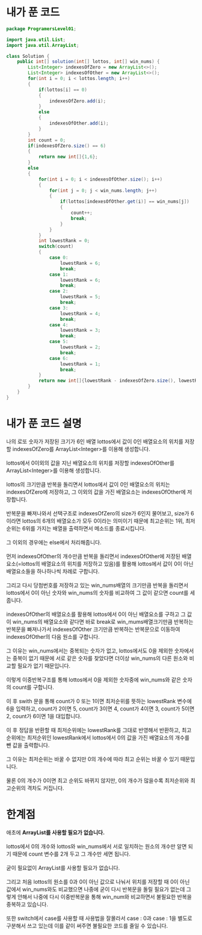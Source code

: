 # 내가 푼 코드
```java
package ProgramersLevel01;

import java.util.List;
import java.util.ArrayList;

class Solution {
    public int[] solution(int[] lottos, int[] win_nums) {
        List<Integer> indexesOfZero = new ArrayList<>();
        List<Integer> indexesOfOther = new ArrayList<>();
        for(int i = 0; i < lottos.length; i++)
        {
            if(lottos[i] == 0)
            {
                indexesOfZero.add(i);
            }
            else
            {
                indexesOfOther.add(i);
            }
        }
        int count = 0;
        if(indexesOfZero.size() == 6)
        {
            return new int[]{1,6};
        }
        else
        {
            for(int i = 0; i < indexesOfOther.size(); i++)
            {
                for(int j = 0; j < win_nums.length; j++)
                {
                    if(lottos[indexesOfOther.get(i)] == win_nums[j])
                    {
                        count++;
                        break;
                    }
                }
            }
            int lowestRank = 0;
            switch(count)
            {
                case 0:
                    lowestRank = 6;
                    break;
                case 1:
                    lowestRank = 6;
                    break;
                case 2:
                    lowestRank = 5;
                    break;
                case 3:
                    lowestRank = 4;
                    break;
                case 4:
                    lowestRank = 3;
                    break;
                case 5:
                    lowestRank = 2;
                    break;
                case 6:
                    lowestRank = 1;
                    break;
            }
            return new int[]{lowestRank - indexesOfZero.size(), lowestRank};
        }
    }
}
```

# 내가 푼 코드 설명

나의 로또 숫자가 저장된 크기가 6인 배열 lottos에서 값이 0인 배열요소의 위치를 저장할 indexesOfZero를 ArrayList\<Integer\>를 이용해 생성합니다.<br><br>
lottos에서 0이외의 값을 지닌 배열요소의 위치를 저장할 indexesOfOther를 ArrayList\<Integer\>를 이용해 생성합니다.<br><br>
lottos의 크기만큼 반복을 돌리면서 lottos에서 값이 0인 배열요소의 위치는 indexesOfZero에 저장하고, 그 이외의 값을 가진 배열요소는 indexesOfOther에 저장합니다.<br><br>
반복문을 빠져나와서 선택구조로 indexesOfZero의 size가 6인지 물어보고, size가 6이라면 lottos의 6개의 배열요소가 모두 0이라는 의미이기 때문에 최고순위는 1위, 최저순위는 6위를 가지는 배열을 출력하면서 메소드를 종료시킵니다.<br><br>
그 이외의 경우에는 else에서 처리해줍니다.<br><br>
먼저 indexesOfOther의 개수만큼 반복을 돌리면서 indexesOfOther에 저장된 배열요소(=lottos의 배열요소의 위치를 저장하고 있음)를 활용해 lottos에서 값이 0이 아닌 배열요소들을 하나하나씩 차례로 구합니다.<br><br>
그리고 다시 당첨번호를 저장하고 있는 win_nums배열의 크기만큼 반복을 돌리면서 lottos에서 0이 아닌 숫자와 win_nums의 숫자를 비교하여 그 값이 같으면 count를 세줍니다.<br><br>
indexesOfOther의 배열요소를 활용해 lottos에서 0이 아닌 배열요소를 구하고 그 값이 win_nums의 배열요소와 같다면 바로 break로 win_mums배열크기만큼 반복하는 반복문을 빠져나가서 indexesOfOther 크기만큼 반복하는 반복문으로 이동하여 indexesOfOther의 다음 원소를 구합니다.<br><br>
그 이유는 win_nums에서는 중복되는 숫자가 없고, lottos에서도 0을 제외한 숫자에서는 중복이 없기 때문에 서로 같은 숫자를 찾았다면 더이상 win_nums의 다른 원소와 비교할 필요가 없기 때문입니다.<br><br>
이렇게 이중반복구조를 통해 lottos에서 0을 제외한 숫자중에 win_nums와 같은 숫자의 count를 구합니다.<br><br>
이 후 swith 문을 통해 count가 0 또는 1이면 최저순위를 뜻하는 lowestRank 변수에 6을 입력하고, count가 2이면 5, count가 3이면 4, count가 4이면 3, count가 5이면 2, count가 6이면 1을 대입합니다.<br><br>
이 후 정답을 반환할 때 최저순위에는 lowestRank를 그대로 반영해서 반환하고, 최고순위에는 최저순위인 lowestRank에서 lottos에서 0의 값을 가진 배열요소의 개수를 뺀 값을 출력합니다.<br><br>
그 이유는 최저순위는 바꿀 수 없지만 0의 개수에 따라 최고 순위는 바꿀 수 있기 때문입니다.<br><br>
물론 0의 개수가 0이면 최고 순위도 바뀌지 않지만, 0의 개수가 많을수록 최저순위와 최고순위의 격차도 커집니다.

# 한계점

애초에 **ArrayList를 사용할 필요가 없습니다.**<br><br>
lottos에서 0의 개수와 lottos와 win_nums에서 서로 일치하는 원소의 개수만 알면 되기 때문에 count 변수를 2개 두고 그 개수만 세면 됩니다.<br><br>
굳이 필요없이 ArrayList를 사용할 필요가 없습니다.<br><br>
그리고 처음 lottos의 원소를 0과 0이 아닌 값으로 나눠서 위치를 저장할 때 0이 아닌 값에서 win_nums와도 비교했으면 나중에 굳이 다시 반복문을 돌릴 필요가 없는데 그렇게 안해서 나중에 다시 이중반복문을 통해 win_num와 비교하면서 불필요한 반복을 중복하고 있습니다.<br><br>
또한 switch에서 case를 사용할 때 사용법을 잘몰라서 case : 0과 case : 1을 별도로 구분해서 쓰고 있는데 이를 같이 써주면 불필요한 코드를 줄일 수 있습니다.

    
